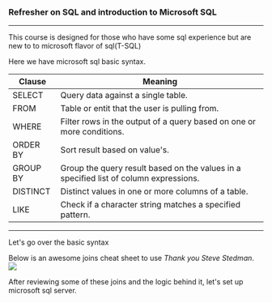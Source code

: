 ###                                                          Refresher on SQL and introduction to Microsoft SQL

---
This course is designed for those who have some sql experience but are new to to microsoft flavor of sql(T-SQL) 

Here we have microsoft sql basic syntax.

|Clause | Meaning   | 
|---|---|
| SELECT| Query data against a single table.  |
|  FROM |  Table or entit that the user is pulling from. |
|  WHERE|  Filter rows in the output of a query based on one or more conditions. |
|ORDER BY| Sort result based on value's. |
|GROUP BY| Group the query result based on the values in a specified list of column expressions.|
|DISTINCT| Distinct values in one or more columns of a table.|
|LIKE| Check if a character string matches a specified pattern.|




---
Let's go over the basic syntax 


Below is an awesome joins cheat sheet to use *Thank you Steve Stedman*.
![](https://stevestedman.com/wp-content/uploads/TSqlJoinTypePoster.png)



After reviewing some of these joins and the logic behind it, let's set up microsoft sql server.

